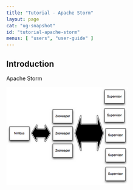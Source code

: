 ```yaml
---
title: "Tutorial - Apache Storm"
layout: page
cat: "ug-snapshot"
id: "tutorial-apache-storm"
menus: [ "users", "user-guide" ]
---
```


## Introduction

Apache Storm

<img src="/resources/img/tutorial-storm-cluster.png" alt="Apache storm" class="gs" />
